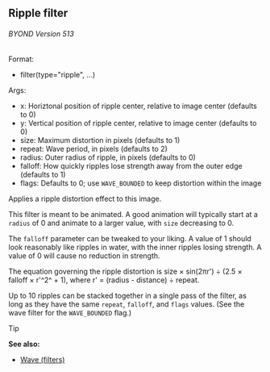 ## Ripple filter 
###### BYOND Version 513

Format:
+   filter(type=\"ripple\", \...)
<!-- -->
Args:
+   x: Horiztonal position of ripple center, relative to image center
    (defaults to 0)
+   y: Vertical position of ripple center, relative to image center
    (defaults to 0)
+   size: Maximum distortion in pixels (defaults to 1)
+   repeat: Wave period, in pixels (defaults to 2)
+   radius: Outer radius of ripple, in pixels (defaults to 0)
+   falloff: How quickly ripples lose strength away from the outer edge
    (defaults to 1)
+   flags: Defaults to 0; use `WAVE_BOUNDED` to keep distortion within
    the image


Applies a ripple distortion effect to this image. 

This
filter is meant to be animated. A good animation will typically start at
a `radius` of 0 and animate to a larger value, with `size` decreasing to
0. 

The `falloff` parameter can be tweaked to your liking. A
value of 1 should look reasonably like ripples in water, with the inner
ripples losing strength. A value of 0 will cause no reduction in
strength. 

The equation governing the ripple distortion is size
× sin(2πr\') ÷ (2.5 × falloff × r\'^2^ + 1), where r\' = (radius -
distance) ÷ repeat. 

Up to 10 ripples can be stacked together in
a single pass of the filter, as long as they have the same `repeat`,
`falloff`, and `flags` values. (See the wave filter for the
`WAVE_BOUNDED` flag.)

> [!TIP] 
> **See also:**
> +   [Wave (filters)](/ref/notes/filters/wave.md) <!-- -->